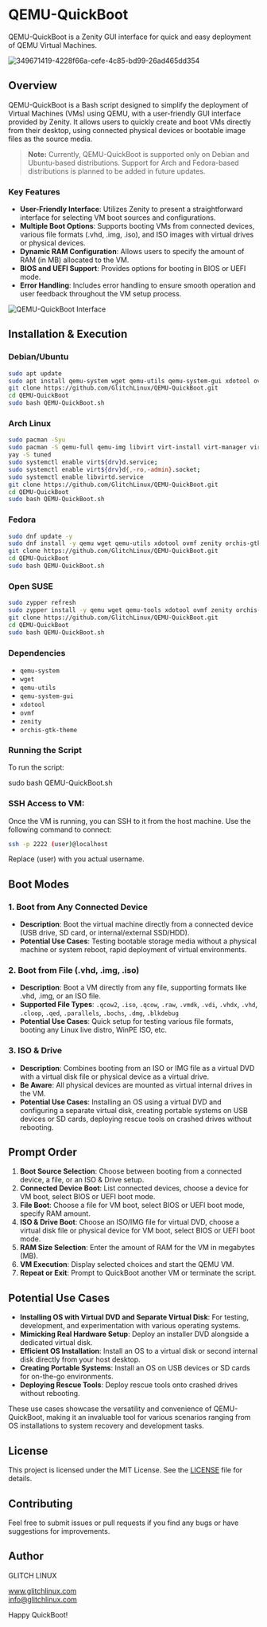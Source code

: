 # QEMU-QuickBoot

QEMU-QuickBoot is a Zenity GUI interface for quick and easy deployment of QEMU Virtual Machines.

![349671419-4228f66a-cefe-4c85-bd99-26ad465dd354](https://github.com/user-attachments/assets/83ee258e-395a-4278-b866-875ee1505089)

## Overview

QEMU-QuickBoot is a Bash script designed to simplify the deployment of Virtual Machines (VMs) using QEMU, with a user-friendly GUI interface provided by Zenity. It allows users to quickly create and boot VMs directly from their desktop, using connected physical devices or bootable image files as the source media.

> **Note:** Currently, QEMU-QuickBoot is supported only on Debian and Ubuntu-based distributions. Support for Arch and Fedora-based distributions is planned to be added in future updates.

### Key Features

- **User-Friendly Interface**: Utilizes Zenity to present a straightforward interface for selecting VM boot sources and configurations.
- **Multiple Boot Options**: Supports booting VMs from connected devices, various file formats (.vhd, .img, .iso), and ISO images with virtual drives or physical devices.
- **Dynamic RAM Configuration**: Allows users to specify the amount of RAM (in MB) allocated to the VM.
- **BIOS and UEFI Support**: Provides options for booting in BIOS or UEFI mode.
- **Error Handling**: Includes error handling to ensure smooth operation and user feedback throughout the VM setup process.

![QEMU-QuickBoot Interface](https://github.com/user-attachments/assets/1ac6dfcf-eeba-4276-8a6c-62dc26c513af)

## Installation & Execution

### Debian/Ubuntu
```bash
sudo apt update
sudo apt install qemu-system wget qemu-utils qemu-system-gui xdotool ovmf qemu-system zenity orchis-gtk-theme
git clone https://github.com/GlitchLinux/QEMU-QuickBoot.git
cd QEMU-QuickBoot
sudo bash QEMU-QuickBoot.sh
```

### Arch Linux
```bash
sudo pacman -Syu
sudo pacman -S qemu-full qemu-img libvirt virt-install virt-manager virt-viewer edk2 swtpm guestfs-tools libosinfo
yay -S tuned
sudo systemctl enable virt${drv}d.service;
sudo systemctl enable virt${drv}d{,-ro,-admin}.socket;
sudo systemctl enable libvirtd.service
git clone https://github.com/GlitchLinux/QEMU-QuickBoot.git
cd QEMU-QuickBoot
sudo bash QEMU-QuickBoot.sh
```

### Fedora
```bash
sudo dnf update -y
sudo dnf install -y qemu wget qemu-utils xdotool ovmf zenity orchis-gtk-theme
git clone https://github.com/GlitchLinux/QEMU-QuickBoot.git
cd QEMU-QuickBoot
sudo bash QEMU-QuickBoot.sh
```

### Open SUSE
```bash
sudo zypper refresh
sudo zypper install -y qemu wget qemu-tools xdotool ovmf zenity orchis-gtk-theme
git clone https://github.com/GlitchLinux/QEMU-QuickBoot.git
cd QEMU-QuickBoot
sudo bash QEMU-QuickBoot.sh
```

### Dependencies
- `qemu-system`
- `wget`
- `qemu-utils`
- `qemu-system-gui`
- `xdotool`
- `ovmf`
- `zenity`
- `orchis-gtk-theme`

### Running the Script

To run the script:

sudo bash QEMU-QuickBoot.sh

### SSH Access to VM:
Once the VM is running, you can SSH to it from the host machine. Use the following command to connect:

```bash
ssh -p 2222 (user)@localhost
```
Replace (user) with you actual username.


## Boot Modes

### 1. Boot from Any Connected Device

- **Description**: Boot the virtual machine directly from a connected device (USB drive, SD card, or internal/external SSD/HDD).
- **Potential Use Cases**: Testing bootable storage media without a physical machine or system reboot, rapid deployment of virtual environments.

### 2. Boot from File (.vhd, .img, .iso)

- **Description**: Boot a VM directly from any file, supporting formats like .vhd, .img, or an ISO file.
- **Supported File Types**: `.qcow2`, `.iso`, `.qcow`, `.raw`, `.vmdk`, `.vdi`, `.vhdx`, `.vhd`, `.cloop`, `.qed`, `.parallels`, `.bochs`, `.dmg`, `.blkdebug`
- **Potential Use Cases**: Quick setup for testing various file formats, booting any Linux live distro, WinPE ISO, etc.

### 3. ISO & Drive

- **Description**: Combines booting from an ISO or IMG file as a virtual DVD with a virtual disk file or physical device as a virtual drive.
- **Be Aware**: All physical devices are mounted as virtual internal drives in the VM.
- **Potential Use Cases**: Installing an OS using a virtual DVD and configuring a separate virtual disk, creating portable systems on USB devices or SD cards, deploying rescue tools on crashed drives without rebooting.

## Prompt Order

1. **Boot Source Selection**: Choose between booting from a connected device, a file, or an ISO & Drive setup.
2. **Connected Device Boot**: List connected devices, choose a device for VM boot, select BIOS or UEFI boot mode.
3. **File Boot**: Choose a file for VM boot, select BIOS or UEFI boot mode, specify RAM amount.
4. **ISO & Drive Boot**: Choose an ISO/IMG file for virtual DVD, choose a virtual disk file or physical device for VM boot, select BIOS or UEFI boot mode.
5. **RAM Size Selection**: Enter the amount of RAM for the VM in megabytes (MB).
6. **VM Execution**: Display selected choices and start the QEMU VM.
7. **Repeat or Exit**: Prompt to QuickBoot another VM or terminate the script.

## Potential Use Cases

- **Installing OS with Virtual DVD and Separate Virtual Disk**: For testing, development, and experimentation with various operating systems.
- **Mimicking Real Hardware Setup**: Deploy an installer DVD alongside a dedicated virtual disk.
- **Efficient OS Installation**: Install an OS to a virtual disk or second internal disk directly from your host desktop.
- **Creating Portable Systems**: Install an OS on USB devices or SD cards for on-the-go environments.
- **Deploying Rescue Tools**: Deploy rescue tools onto crashed drives without rebooting.

These use cases showcase the versatility and convenience of QEMU-QuickBoot, making it an invaluable tool for various scenarios ranging from OS installations to system recovery and development tasks.

## License

This project is licensed under the MIT License. See the [LICENSE](LICENSE) file for details.

## Contributing

Feel free to submit issues or pull requests if you find any bugs or have suggestions for improvements.

## Author

GLITCH LINUX 

www.glitchlinux.com  
info@glitchlinux.com

Happy QuickBoot!
